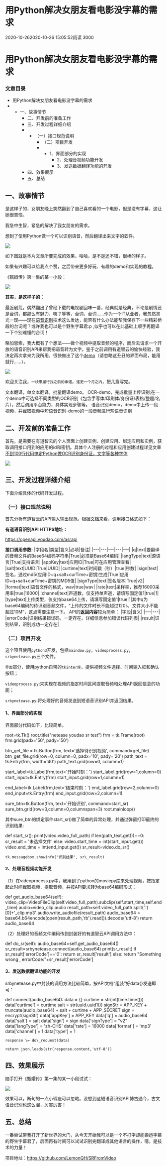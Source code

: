 # 用Python解决女朋友看电影没字幕的需求

2020-10-262020-10-26 15:05:52阅读 3000

# 用Python解决女朋友看电影没字幕的需求

### 文章目录

- 用Python解决女朋友看电影没字幕的需求
- - 一、故事情节
    - 二、开发前的准备工作
    - 三、开发过程详细介绍
    - - （一）接口规范说明
        - （二）项目开发
        - - 1、界面部分的实现
            - 2、处理音视频功能开发
            - 3、发送数据翻译功能的开发
    - 四、效果展示
    - 五、总结

## 一、故事情节

是这样子的，女朋友晚上突然翻到了自己喜欢看的一个电影，但是没有字幕，这让她很苦恼。

我急中生智，紧急的解决了我女朋友的需求。

想到了使用Python做一个可以识别语音，然后翻译出来文字的软件。

![](https://ask.qcloudimg.com/http-save/yehe-1150278/or6awg78x8.jpeg?imageView2/2/w/1620)

如下图就是本片文章所要完成的效果，哈哈，是不是还不错，很棒的样子。

如果有兴趣可以给我点个赞，之后带来更多好玩、有趣的demo和实现的教程。

《甄嬛传》第一集的某一小段：

![](https://ask.qcloudimg.com/http-save/yehe-1150278/mtz9f5d0se.png?imageView2/2/w/1620)

**其实，是这样子的：**

最近剧荒，偶然翻出了曾经下载的电视剧回味一番，经典就是经典，不论是剧情还是台词，都那么有魅力，咦？等等，台词，台词……作为一个IT从业者，我忽然灵光一现——现在[语音识别](https://cloud.tencent.com/product/asr?from=10680)技术这么发达，能否有什么办法能帮我保存下一些精彩桥段的台词呢？或许我也可以是个野生字幕君:p ,似乎也可以在此基础上顺手再翻译一下个别难懂的台词！

略加思索，我大概有了个想法——做个视频中提取音频的程序，而后去请求一个开放的语音识别API来帮我把语音转为文字。鉴于之前调用有道智云的愉快经验，我决定再次拿来为我所用，很快做出了这个[demo](https://github.com/LemonQH/SRFromVideo)（请忽略这丑丑的界面布局，能用就行……）。

![](https://ask.qcloudimg.com/http-save/yehe-1150278/gr9z4ac63r.png?imageView2/2/w/1620)

欢迎关注我，`一块来履行我之前的承诺`，`连更一个月之内`，把几篇写完。

文本翻译，单文本翻译，批量翻译demo。
OCR-demo，完成批量上传识别;在一个demo中可选择不同类型的OCR识别《包含手写体/印刷体/身份证/表格/整题/名片），然后调用平台能力，具体实现步骤等。
语音识别demo，demo中上传—段视频，并截取视频中短语音识别-demo的一段音频进行短语音识别



## 二、开发前的准备工作

首先，是需要在有道智云的个人页面上创建实例、创建应用、绑定应用和实例，获取调用接口用到的应用的id和密钥。具体个人注册的过程和应用创建过程详见文章[不到100行代码搞定Python做OCR识别身份证，文字等各种字体](https://blog.csdn.net/qq_17623363/article/details/108588629)

![](https://ask.qcloudimg.com/http-save/yehe-1150278/30upsj8r94.png?imageView2/2/w/1620)

## 三、开发过程详细介绍

下面介绍具体的代码开发过程。

### （一）接口规范说明

首先分析有道智云的API输入输出规范。根据[文档](https://ai.youdao.com/DOCSIRMA/html/%E8%AF%AD%E9%9F%B3%E8%AF%86%E5%88%ABASR/API%E6%96%87%E6%A1%A3/%E7%9F%AD%E8%AF%AD%E9%9F%B3%E8%AF%86%E5%88%AB%E6%9C%8D%E5%8A%A1/%E7%9F%AD%E8%AF%AD%E9%9F%B3%E8%AF%86%E5%88%AB%E6%9C%8D%E5%8A%A1-API%E6%96%87%E6%A1%A3.html)来看，调用接口格式如下：

**有道语音识别API HTTPS地址：**

https://openapi.youdao.com/asrapi

**接口调用参数:**
|字段名|类型|含义|必填|备注|
|---|---|---|---|---|
|q|text|要翻译的音频文件的Base64编码字符串|True|必须是Base64编码|
|langType|text|源语言|True|支持语言|
|appKey|text|应用ID|True|可在应用管理查看|
|salt|text|UUID|True|UUID|
|curtime|text|时间戳（秒）|true|秒数|
|sign|text|签名，通过md5(应用ID+q+salt+curTime+密钥)生成|True|应用ID+q+salt+curTime+密钥的MD5值|
|signType|text|签名版本|True|v2|
|format|text|语音文件的格式，wav|true|wav|
|rate|text|采样率，推荐16000采用率|true|16000|
|channel|text|声道数，仅支持单声道，请填写固定值1|true|1|
|type|text|上传类型，仅支持base64上传，请填写固定值1|true|1|其中q为base64编码的待识别音频文件，“上传的文件时长不能超过120s，文件大小不能超过10M”，这点需要注意一下。
API的**返回内容**较为简单：
|字段|含义|
|---|---|
|errorCode|识别结果错误码，一定存在。详细信息参加错误代码列表|
|result|识别结果，识别成功一定存在|

### （二）项目开发

这个项目使用`python3`开发，包括`maindow.py`，`videoprocess.py`，`srbynetease.py`三个文件。

`界面`部分，使用python自带的`tkinter库`，提供视频文件选择、时间输入框和确认按钮；

`videoprocess.py`:来实现在视频的指定时间区间提取音频和处理API返回信息的功能；

`srbynetease.py`:将处理好的音频发送到短语音识别API并返回结果。

#### 1、界面部分的实现

界面部分代码如下，比较简单。

root\=tk.Tk()
root.title("netease youdao sr test")
frm \= tk.Frame(root)
frm.grid(padx\='50', pady\='50')

btn\_get\_file \= tk.Button(frm, text\='选择待识别视频', command\=get\_file)
btn\_get\_file.grid(row\=0, column\=0,  padx\='10', pady\='20')
path\_text \= tk.Entry(frm, width\='40')
path\_text.grid(row\=0, column\=1)

start\_label\=tk.Label(frm,text\='开始时刻：')
start\_label.grid(row\=1,column\=0)
start\_input\=tk.Entry(frm)
start\_input.grid(row\=1,column\=1)

end\_label\=tk.Label(frm,text\='结束时刻：')
end\_label.grid(row\=2,column\=0)
end\_input\=tk.Entry(frm)
end\_input.grid(row\=2,column\=1)

sure\_btn\=tk.Button(frm, text\='开始识别', command\=start\_sr)
sure\_btn.grid(row\=3,column\=0,columnspan\=3)
root.mainloop()

其中sure\_btn的绑定事件start\_sr()做了简单的异常处理，并通过弹窗打印最终的识别结果:

def start\_sr():
    print(video.video\_full\_path)
 if len(path\_text.get())\==0:
        sr\_result \= '未选择文件'
    else:
        video.start\_time \= int(start\_input.get())
        video.end\_time \= int(end\_input.get())
        sr\_result\=video.do\_sr()

    tk.messagebox.showinfo("识别结果", sr\_result)

#### 2、处理音视频功能开发

（1）在videoprocess.py中，我用到了python的moviepy库来处理视频，按指定起止时间截取视频，提取音频，并按API要求转为base64编码形式：

def get\_audio\_base64(self):
    video\_clip\=VideoFileClip(self.video\_full\_path).subclip(self.start\_time,self.end\_time)
    audio\=video\_clip.audio
    result\_path\=self.video\_full\_path.split('.')\[0\]+'\_clip.mp3'
    audio.write\_audiofile(result\_path)
    audio\_base64 \= base64.b64encode(open(result\_path,'rb').read()).decode('utf-8')
    return audio\_base64

（2）处理好的音频文件编码传到封装好的有道智云API调用方法中：

def do\_sr(self):
    audio\_base64\=self.get\_audio\_base64()
    sr\_result\=srbynetease.connect(audio\_base64)
    print(sr\_result)
    if sr\_result\['errorCode'\]\=='0':
        return sr\_result\['result'\]
    else:
        return "Something wrong , errorCode:"+sr\_result\['errorCode'\]

#### 3、发送数据翻译功能的开发

srbynetease.py中封装的调用方法比较简单，按API文档“组装”好data{}发送即可：

def connect(audio\_base64):
    data \= {}
    curtime \= str(int(time.time()))
    data\['curtime'\] \= curtime
    salt \= str(uuid.uuid1())
    signStr \= APP\_KEY + truncate(audio\_base64) + salt + curtime + APP\_SECRET
    sign \= encrypt(signStr)
    data\['appKey'\] \= APP\_KEY
    data\['q'\] \= audio\_base64
    data\['salt'\] \= salt
    data\['sign'\] \= sign
    data\['signType'\] \= "v2"
    data\['langType'\] \= 'zh-CHS'
    data\['rate'\] \= 16000
    data\['format'\] \= 'mp3'
    data\['channel'\] \= 1
    data\['type'\] \= 1

    response \= do\_request(data)

    return json.loads(str(response.content,'utf-8'))

## 四、效果展示

随手打开《甄嬛传》第一集的某一小段试试：

![](https://ask.qcloudimg.com/http-save/yehe-1150278/hw6r7gnk46.png?imageView2/2/w/1620)

效果可以，断句的一点小瑕疵可以忽略。没想到这短语音识别API博古通今，古文语音识别也这么溜，厉害厉害！

## 五、总结

一番尝试带我打开了新世界的大门，从今天开始我可以是一个不打字却能搬运字幕的野生字幕君了，后面再有时间可以试试识别完翻译成其他语言的操作，嗯，是技术的力量！

项目地址：https://github.com/LemonQH/SRFromVideo

